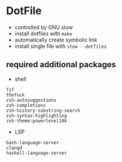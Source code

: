 # DotFile

* controlled by GNU stow
* install dotfiles with `make`
* automatically create symbolic link
* install single file with `stow --dotfiles`

## required additional packages
* shell
```
fzf
thefuck
zsh-autosuggestions
zsh-completions
zsh-history-substring-search
zsh-syntax-highlighting
zsh-theme-powerlevel10k
```

* LSP
```
bash-language-server
clangd
haskell-language-server
```
